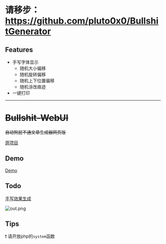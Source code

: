 # 
# 请移步：https://github.com/pluto0x0/BullshitGenerator
## Features
- 手写字体显示
  - 随机大小偏移
  - 随机旋转偏移
  - 随机上下位置偏移
  - 随机涂改痕迹
- 一键打印
---
# ~~Bullshit-WebUI~~
~~自动狗屁不通文章生成器网页版~~

[原项目](https://github.com/menzi11/BullshitGenerator)

## Demo
[Demo](https://pluto0x0.xyz/test/py/)

## Todo

[手写效果生成](https://github.com/Gsllchb/Handright)

![out.png](https://i.loli.net/2019/11/14/cJUqzwnVHP1eBrS.png)

## Tips

:exclamation: 请开放php的`system`函数 
